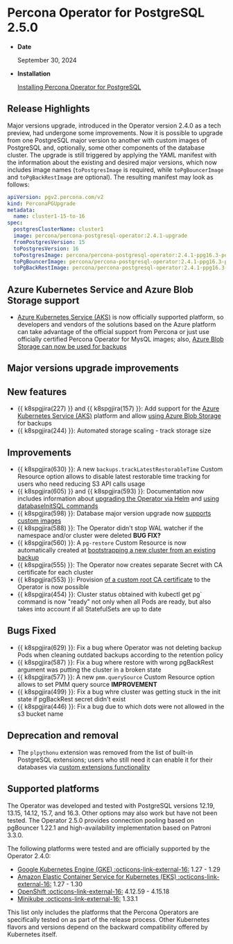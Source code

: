 # Percona Operator for PostgreSQL 2.5.0

* **Date**

    September 30, 2024

* **Installation**

    [Installing Percona Operator for PostgreSQL](../System-Requirements.md#installation-guidelines) 

## Release Highlights

Major versions upgrade, introduced in the Operator version 2.4.0 as a tech preview, had undergone some improvements. Now it is possible to upgrade from one PostgreSQL major version to another with custom images of PostgreSQL and, optionally, some other components of the database cluster. The upgrade is still triggered by applying the YAML manifest with the information about the existing and desired major versions, which now includes image names (`toPostgresImage` is required, while `toPgBouncerImage` and `toPgBackRestImage` are optional). The resulting manifest may look as follows:

```yaml
apiVersion: pgv2.percona.com/v2
kind: PerconaPGUpgrade
metadata:
  name: cluster1-15-to-16
spec:
  postgresClusterName: cluster1
  image: percona/percona-postgresql-operator:2.4.1-upgrade
  fromPostgresVersion: 15
  toPostgresVersion: 16
  toPostgresImage: percona/percona-postgresql-operator:2.4.1-ppg16.3-postgres
  toPgBouncerImage: percona/percona-postgresql-operator:2.4.1-ppg16.3-pgbouncer1.22.1
  toPgBackRestImage: percona/percona-postgresql-operator:2.4.1-ppg16.3-pgbackrest2.51-1
```

## Azure Kubernetes Service and Azure Blob Storage support

* [Azure Kubernetes Service (AKS)](../aks.md) is now officially supported platform, so developers and vendors of the solutions based on the Azure platform can take advantage of the official support from Percona or just use officially certified Percona Operator for MysQL images; also, [Azure Blob Storage can now be used for backups](../backups-storage.md#__tabbed_1_2)

## Major versions upgrade improvements


## New features

* {{ k8spgjira(227) }} and {{ k8spgjira(157) }}: Add support for the [Azure Kubernetes Service (AKS)](../aks.md) platform and allow [using Azure Blob Storage](../backups-storage.md#__tabbed_1_2) for backups
* {{ k8spgjira(244) }}: Automated storage scaling - track storage size

## Improvements

* {{ k8spgjira(630) }}: A new `backups.trackLatestRestorableTime` Custom Resource option allows to disable latest restorable time tracking for users who need reducing S3 API calls usage
* {{ k8spgjira(605) }} and {{ k8spgjira(593) }}: Documentation now includes information about [upgrading the Operator via Helm](../update.md#upgrade-via-helm) and [using databaseInitSQL commands](../debug-logs.md#use-databaseinitsql-commands)
* {{ k8spgjira(598) }}: Database major version upgrade now [supports custom images](../update.md#major-version-upgrade)
* {{ k8spgjira(588) }}: The Operator didn't stop WAL watcher if the namespace and/or cluster were deleted **BUG FIX?**
* {{ k8spgjira(560) }}: A `pg-restore` Custom Resource is now automatically created at [bootstrapping a new cluster from an existing backup](../backups-restore.md#restore-to-a-new-postgresql-cluster)
* {{ k8spgjira(555) }}: The Operator now creates separate Secret with CA certificate for each cluster
* {{ k8spgjira(553) }}: Provision [of a custom root CA certificate](../TLS.md#provide-custom-root-ca-certificate-to-the-operator) to the Operator is now possible
* {{ k8spgjira(454) }}: Cluster status obtained with kubectl get pg` command is now "ready" not only when all Pods are ready, but also takes into account if all StatefulSets are up to date

## Bugs Fixed

* {{ k8spgjira(629) }}: Fix a bug where Operator was not deleting backup Pods when cleaning outdated backups according to the retention policy
* {{ k8spgjira(587) }}: Fix a bug where restore with wrong pgBackRest argument was putting the cluster in a broken state
* {{ k8spgjira(577) }}: A new `pmm.querySource` Custom Resource option allows to set PMM query source **IMPROVEMENT**
* {{ k8spgjira(499) }}: Fix a bug whre cluster was getting stuck in the init state if pgBackRest secret didn't exist
* {{ k8spgjira(446) }}: Fix a bug due to which dots were not allowed in the s3 bucket name

## Deprecation and removal

* The `plpythonu` extension was removed from the list of built-in PostgreSQL extensions; users who still need it can enable it for their databases via [custom extensions functionality](../custom-extensions.md)

## Supported platforms

The Operator was developed and tested with PostgreSQL versions 12.19, 13.15, 14.12, 15.7, and 16.3. Other options may also work but have not been tested. The Operator 2.5.0 provides connection pooling based on pgBouncer 1.22.1 and high-availability implementation based on Patroni 3.3.0.

The following platforms were tested and are officially supported by the Operator
2.4.0:

* [Google Kubernetes Engine (GKE) :octicons-link-external-16:](https://cloud.google.com/kubernetes-engine) 1.27 - 1.29
* [Amazon Elastic Container Service for Kubernetes (EKS) :octicons-link-external-16:](https://aws.amazon.com) 1.27 - 1.30
* [OpenShift :octicons-link-external-16:](https://www.redhat.com/en/technologies/cloud-computing/openshift) 4.12.59 - 4.15.18
* [Minikube :octicons-link-external-16:](https://github.com/kubernetes/minikube) 1.33.1

This list only includes the platforms that the Percona Operators are specifically tested on as part of the release process. Other Kubernetes flavors and versions depend on the backward compatibility offered by Kubernetes itself.
